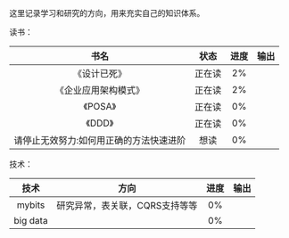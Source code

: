 这里记录学习和研究的方向，用来充实自己的知识体系。

读书：

|书名|状态|进度|输出|
|:---:|:---:|:---:|:---:|
|《设计已死》| 正在读|2%||
|《企业应用架构模式》|正在读|2%||
|《POSA》|正在读|0%||
|《DDD》|正在读|0%||
|请停止无效努力:如何用正确的方法快速进阶|想读|0%||

技术：

|技术|方向|进度|输出|
|:---:|:---:|:---:|:---:|
|mybits|研究异常，表关联，CQRS支持等等|0%||
|big data||0%||